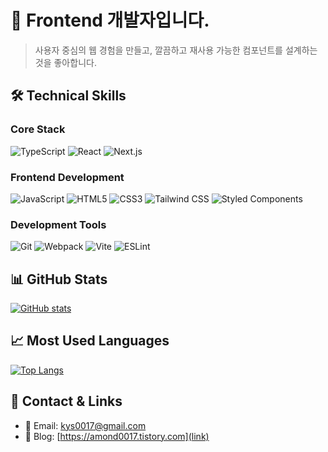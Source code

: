 # 👋 Frontend 개발자입니다.

> 사용자 중심의 웹 경험을 만들고, 깔끔하고 재사용 가능한 컴포넌트를 설계하는 것을 좋아합니다.

## 🛠 Technical Skills

### Core Stack
![TypeScript](https://img.shields.io/badge/TypeScript-3178C6?style=flat-square&logo=TypeScript&logoColor=white)
![React](https://img.shields.io/badge/React-61DAFB?style=flat-square&logo=React&logoColor=black)
![Next.js](https://img.shields.io/badge/Next.js-000000?style=flat-square&logo=Next.js&logoColor=white)

### Frontend Development
![JavaScript](https://img.shields.io/badge/JavaScript-F7DF1E?style=flat-square&logo=JavaScript&logoColor=black)
![HTML5](https://img.shields.io/badge/HTML5-E34F26?style=flat-square&logo=HTML5&logoColor=white)
![CSS3](https://img.shields.io/badge/CSS3-1572B6?style=flat-square&logo=CSS3&logoColor=white)
![Tailwind CSS](https://img.shields.io/badge/Tailwind_CSS-38B2AC?style=flat-square&logo=Tailwind-CSS&logoColor=white)
![Styled Components](https://img.shields.io/badge/Styled_Components-DB7093?style=flat-square&logo=styled-components&logoColor=white)

### Development Tools
![Git](https://img.shields.io/badge/Git-F05032?style=flat-square&logo=Git&logoColor=white)
![Webpack](https://img.shields.io/badge/Webpack-8DD6F9?style=flat-square&logo=Webpack&logoColor=black)
![Vite](https://img.shields.io/badge/Vite-646CFF?style=flat-square&logo=Vite&logoColor=white)
![ESLint](https://img.shields.io/badge/ESLint-4B32C3?style=flat-square&logo=ESLint&logoColor=white)

## 📊 GitHub Stats
[![GitHub stats](https://github-readme-stats.vercel.app/api?username=kys0017&show_icons=true&theme=tokyonight)](https://github.com/anuraghazra/github-readme-stats)

## 📈 Most Used Languages
[![Top Langs](https://github-readme-stats.vercel.app/api/top-langs/?username=kys0017&layout=compact&theme=tokyonight)](https://github.com/anuraghazra/github-readme-stats)

## 🤝 Contact & Links
- 📧 Email: kys0017@gmail.com
- 📝 Blog: [https://amond0017.tistory.com](link)
